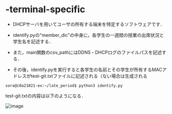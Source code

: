 # -terminal-specific
- DHCPサーバを用いてユーザの所有する端末を特定するソフトウェアです．

- identify.pyの"member_dic"の中身に，各学生の一週間の授業の出席状況と学生名を記述する．
- また，main関数のcsv_pathにはDDNS・DHCPログのファイルパスを記述する．
- その後，identify.pyを実行すると各学生の名前とその学生が所有するMACアドレスがtest-git.txtファイルに記述される（ない場合は生成される
```identify.pyを実行
sora@c0a21021-ex:~/late_period$ python3 identify.py
```

test-git.txtの内容は以下のようになる．

![image](https://github.com/user-attachments/assets/3d6482f4-e666-4f7b-b92d-1813dc33dbb1)

